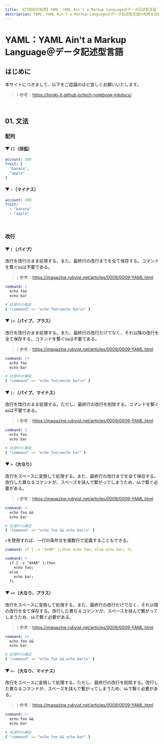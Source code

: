 ```yaml
---
title: 【IT技術の知見】YAML：YAML Ain't a Markup Language＠データ記述型言語
description: YAML：YAML Ain't a Markup Language＠データ記述型言語の知見を記録しています。
---
```


# YAML：YAML Ain't a Markup Language＠データ記述型言語

## はじめに

本サイトにつきまして、以下をご認識のほど宜しくお願いいたします。

> ℹ️ 参考：https://hiroki-it.github.io/tech-notebook-mkdocs/

<br>

## 01. 文法

### 配列

#### ▼ ```[]```（括弧）

```yaml
account: 200  
fruit: [
  "banana",
  "apple"
]
```

#### ▼ ```-```（マイナス）

```yaml
account: 200  
fruit:
  - "banana"
  - "apple"
```

<br>

### 改行

#### ▼ ```|```（パイプ）

改行を改行のまま処理する。また、最終行の改行までを全て保存する。コマンドを繋ぐ```&&```は不要である。

> ℹ️ 参考：https://magazine.rubyist.net/articles/0009/0009-YAML.html

```yaml
command: |
  echo foo
  echo bar
```

```yaml
# 処理中の構造
{ "command" => "echo foo\necho bar\n" }
```

#### ▼ ```|+```（パイプ、プラス）

改行を改行のまま処理する。また、最終行の改行だけでなく、それ以降の改行を全て保存する。コマンドを繋ぐ```&&```は不要である。

> ℹ️ 参考：https://magazine.rubyist.net/articles/0009/0009-YAML.html

```yaml
command: |+
  echo foo
  echo bar
```

```yaml
# 処理中の構造
{ "command" => "echo foo\necho bar\n" }
```

#### ▼ ```|-```（パイプ、マイナス）

改行を改行のまま処理する。ただし、最終行の改行を削除する。コマンドを繋ぐ```&&```は不要である。

> ℹ️ 参考：https://magazine.rubyist.net/articles/0009/0009-YAML.html

```yaml
command: |-
  echo foo
  echo bar
```

```yaml
# 処理中の構造
{ "command" => "echo foo\necho bar" }
```

#### ▼ ```>```（大なり）

改行をスペースに変換して処理する。また、最終行の改行までを全て保存する。改行した異なるコマンドが、スペースを挟んで繋がってしまうため、```&&```で繋ぐ必要がある。

> ℹ️ 参考：https://magazine.rubyist.net/articles/0009/0009-YAML.html

```yaml
command: >
  echo foo &&
  echo bar
```


```yaml
# 処理中の構造
{ "command" => "echo foo && echo bar\n" }
```

```>```を使用すれば、一行の条件文を複数行で定義することもできる。

```yaml
command: if [ -z "$VAR" ];then echo foo; else echo bar; fi
```

```yaml
command: >
  if [ -z "$VAR" ];then
    echo foo;
  else
    echo bar;
  fi
```

#### ▼ ```>+```（大なり、プラス）

改行をスペースに変換して処理する。また、最終行の改行だけでなく、それ以降の改行を全て保存する。改行した異なるコマンドが、スペースを挟んで繋がってしまうため、```&&```で繋ぐ必要がある。


> ℹ️ 参考：https://magazine.rubyist.net/articles/0009/0009-YAML.html

```yaml
command: >+
  echo foo &&
  echo bar
```

```yaml
# 処理中の構造
{ "command" => "echo foo && echo bar\n" }
```


#### ▼ ```>-```（大なり、マイナス）

改行をスペースに変換して処理する。ただし、最終行の改行を削除する。改行した異なるコマンドが、スペースを挟んで繋がってしまうため、```&&```で繋ぐ必要がある。

> ℹ️ 参考：https://magazine.rubyist.net/articles/0009/0009-YAML.html

```yaml
command: >-
  echo foo &&
  echo bar
```

```yaml
# 処理中の構造
{ "command" => "echo foo && echo bar" }
```


<br>
